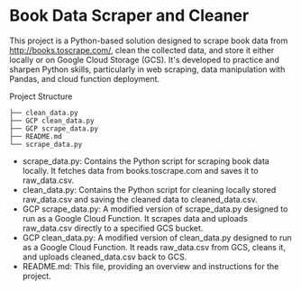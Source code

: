 # Book Data Scraper and Cleaner
This project is a Python-based solution designed to scrape book data from http://books.toscrape.com/, clean the collected data, and store it either locally or on Google Cloud Storage (GCS). It's developed to practice and sharpen Python skills, particularly in web scraping, data manipulation with Pandas, and cloud function deployment.

Project Structure

    ├── clean_data.py
    ├── GCP clean_data.py
    ├── GCP scrape_data.py
    ├── README.md
    └── scrape_data.py

- scrape_data.py: Contains the Python script for scraping book data locally. It fetches data from books.toscrape.com and saves it to raw_data.csv.
- clean_data.py: Contains the Python script for cleaning locally stored raw_data.csv and saving the cleaned data to cleaned_data.csv.
- GCP scrape_data.py: A modified version of scrape_data.py designed to run as a Google Cloud Function. It scrapes data and uploads raw_data.csv directly to a specified GCS bucket.
- GCP clean_data.py: A modified version of clean_data.py designed to run as a Google Cloud Function. It reads raw_data.csv from GCS, cleans it, and uploads cleaned_data.csv back to GCS.
- README.md: This file, providing an overview and instructions for the project.
